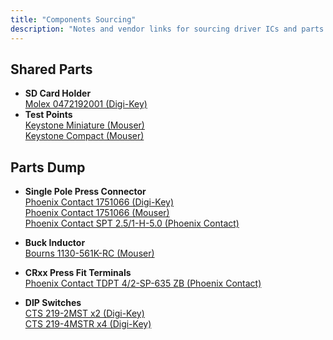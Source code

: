 ```yaml
---
title: "Components Sourcing"
description: "Notes and vendor links for sourcing driver ICs and parts."
---
```


## Shared Parts

- **SD Card Holder**  
  [Molex 0472192001 (Digi-Key)](https://www.digikey.ca/en/products/detail/molex/0472192001/3044807?s=N4IgTCBcDaICwHYwEYCcBaMAGLyQF0BfIA)
- **Test Points**  
  [Keystone Miniature (Mouser)](https://www.mouser.ca/c/test-measurement/test-equipment-accessories/test-plugs-test-jacks/?marcom=146510246&type=PC%20Test%20Point%2C%20Miniature)  
  [Keystone Compact (Mouser)](https://www.mouser.ca/c/test-measurement/test-equipment-accessories/test-plugs-test-jacks/?marcom=146510246&type=PC%20Test%20Point%2C%20Compact)

## Parts Dump

- **Single Pole Press Connector**  
  [Phoenix Contact 1751066 (Digi-Key)](https://www.digikey.ca/en/products/detail/phoenix-contact/1751066/4482697)  
  [Phoenix Contact 1751066 (Mouser)](https://www.mouser.ca/ProductDetail/Phoenix-Contact/1751066?qs=YjJcVSlHJPXF6y9LwP5Nnw%3D%3D)  
  [Phoenix Contact SPT 2.5/1-H-5.0 (Phoenix Contact)](https://www.phoenixcontact.com/en-us/products/printed-circuit-board-terminal-spt-25-1-h-50-1751066)

- **Buck Inductor**  
  [Bourns 1130-561K-RC (Mouser)](https://www.mouser.ca/ProductDetail/Bourns/1130-561K-RC?qs=VY5%2FUM8ph%2FMBak%2F%2FXWqo%2FA%3D%3D)

- **CRxx Press Fit Terminals**  
  [Phoenix Contact TDPT 4/2-SP-635 ZB (Phoenix Contact)](https://www.phoenixcontact.com/en-us/products/printed-circuit-board-terminal-tdpt-4-2-sp-635-zb-1017521)

- **DIP Switches**  
  [CTS 219-2MST x2 (Digi-Key)](https://www.digikey.ca/en/products/detail/cts-electrocomponents/219-2MST/223191)  
  [CTS 219-4MSTR x4 (Digi-Key)](https://www.digikey.ca/en/products/detail/cts-electrocomponents/219-4MSTR/480303)
